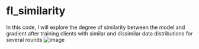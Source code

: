 # fl_similarity
In this code, I will explore the degree of similarity between the model and gradient after training clients with similar and dissimilar data distributions for several rounds
![image](https://github.com/user-attachments/assets/8370d8ec-61a8-40ed-8f36-9049907382cd)
